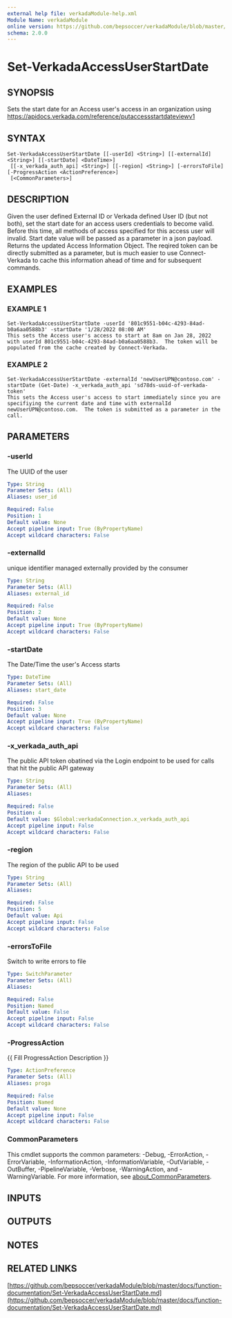 ```yaml
---
external help file: verkadaModule-help.xml
Module Name: verkadaModule
online version: https://github.com/bepsoccer/verkadaModule/blob/master/docs/function-documentation/Set-VerkadaAccessUserStartDate.md
schema: 2.0.0
---
```


# Set-VerkadaAccessUserStartDate

## SYNOPSIS
Sets the start date for an Access user's access in an organization using https://apidocs.verkada.com/reference/putaccessstartdateviewv1

## SYNTAX

```
Set-VerkadaAccessUserStartDate [[-userId] <String>] [[-externalId] <String>] [[-startDate] <DateTime>]
 [[-x_verkada_auth_api] <String>] [[-region] <String>] [-errorsToFile] [-ProgressAction <ActionPreference>]
 [<CommonParameters>]
```

## DESCRIPTION
Given the user defined External ID or Verkada defined User ID (but not both), set the start date for an access users credentials to become valid.
Before this time, all methods of access specified for this access user will invalid.
Start date value will be passed as a parameter in a json payload.
Returns the updated Access Information Object.
The reqired token can be directly submitted as a parameter, but is much easier to use Connect-Verkada to cache this information ahead of time and for subsequent commands.

## EXAMPLES

### EXAMPLE 1
```
Set-VerkadaAccessUserStartDate -userId '801c9551-b04c-4293-84ad-b0a6aa0588b3' -startDate '1/28/2022 08:00 AM'
This sets the Access user's access to start at 8am on Jan 28, 2022 with userId 801c9551-b04c-4293-84ad-b0a6aa0588b3.  The token will be populated from the cache created by Connect-Verkada.
```

### EXAMPLE 2
```
Set-VerkadaAccessUserStartDate -externalId 'newUserUPN@contoso.com' -startDate (Get-Date) -x_verkada_auth_api 'sd78ds-uuid-of-verkada-token'
This sets the Access user's access to start immediately since you are specifiying the current date and time with externalId newUserUPN@contoso.com.  The token is submitted as a parameter in the call.
```

## PARAMETERS

### -userId
The UUID of the user

```yaml
Type: String
Parameter Sets: (All)
Aliases: user_id

Required: False
Position: 1
Default value: None
Accept pipeline input: True (ByPropertyName)
Accept wildcard characters: False
```

### -externalId
unique identifier managed externally provided by the consumer

```yaml
Type: String
Parameter Sets: (All)
Aliases: external_id

Required: False
Position: 2
Default value: None
Accept pipeline input: True (ByPropertyName)
Accept wildcard characters: False
```

### -startDate
The Date/Time the user's Access starts

```yaml
Type: DateTime
Parameter Sets: (All)
Aliases: start_date

Required: False
Position: 3
Default value: None
Accept pipeline input: True (ByPropertyName)
Accept wildcard characters: False
```

### -x_verkada_auth_api
The public API token obatined via the Login endpoint to be used for calls that hit the public API gateway

```yaml
Type: String
Parameter Sets: (All)
Aliases:

Required: False
Position: 4
Default value: $Global:verkadaConnection.x_verkada_auth_api
Accept pipeline input: False
Accept wildcard characters: False
```

### -region
The region of the public API to be used

```yaml
Type: String
Parameter Sets: (All)
Aliases:

Required: False
Position: 5
Default value: Api
Accept pipeline input: False
Accept wildcard characters: False
```

### -errorsToFile
Switch to write errors to file

```yaml
Type: SwitchParameter
Parameter Sets: (All)
Aliases:

Required: False
Position: Named
Default value: False
Accept pipeline input: False
Accept wildcard characters: False
```

### -ProgressAction
{{ Fill ProgressAction Description }}

```yaml
Type: ActionPreference
Parameter Sets: (All)
Aliases: proga

Required: False
Position: Named
Default value: None
Accept pipeline input: False
Accept wildcard characters: False
```

### CommonParameters
This cmdlet supports the common parameters: -Debug, -ErrorAction, -ErrorVariable, -InformationAction, -InformationVariable, -OutVariable, -OutBuffer, -PipelineVariable, -Verbose, -WarningAction, and -WarningVariable. For more information, see [about_CommonParameters](http://go.microsoft.com/fwlink/?LinkID=113216).

## INPUTS

## OUTPUTS

## NOTES

## RELATED LINKS

[https://github.com/bepsoccer/verkadaModule/blob/master/docs/function-documentation/Set-VerkadaAccessUserStartDate.md](https://github.com/bepsoccer/verkadaModule/blob/master/docs/function-documentation/Set-VerkadaAccessUserStartDate.md)

